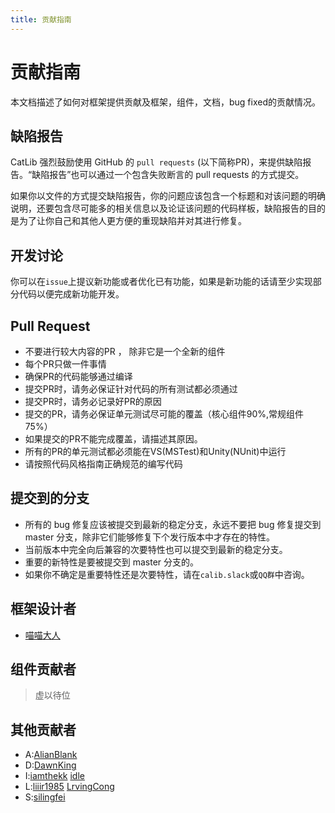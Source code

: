 ```yaml
---
title: 贡献指南
---
```


# 贡献指南

本文档描述了如何对框架提供贡献及框架，组件，文档，bug fixed的贡献情况。

## 缺陷报告

CatLib 强烈鼓励使用 GitHub 的 `pull requests` (以下简称PR)，来提供缺陷报告。“缺陷报告”也可以通过一个包含失败断言的 pull requests 的方式提交。 

如果你以文件的方式提交缺陷报告，你的问题应该包含一个标题和对该问题的明确说明，还要包含尽可能多的相关信息以及论证该问题的代码样板，缺陷报告的目的是为了让你自己和其他人更方便的重现缺陷并对其进行修复。

## 开发讨论

你可以在`issue`上提议新功能或者优化已有功能，如果是新功能的话请至少实现部分代码以便完成新功能开发。

## Pull Request

- 不要进行较大内容的PR ， 除非它是一个全新的组件
- 每个PR只做一件事情
- 确保PR的代码能够通过编译
- 提交PR时，请务必保证针对代码的所有测试都必须通过
- 提交PR时，请务必记录好PR的原因
- 提交的PR，请务必保证单元测试尽可能的覆盖（核心组件90%,常规组件75%）
- 如果提交的PR不能完成覆盖，请描述其原因。
- 所有的PR的单元测试都必须能在VS(MSTest)和Unity(NUnit)中运行
- 请按照代码风格指南正确规范的编写代码

## 提交到的分支

- 所有的 bug 修复应该被提交到最新的稳定分支，永远不要把 bug 修复提交到 master 分支，除非它们能够修复下个发行版本中才存在的特性。
- 当前版本中完全向后兼容的次要特性也可以提交到最新的稳定分支。
- 重要的新特性是要被提交到 master 分支的。
- 如果你不确定是重要特性还是次要特性，请在`calib.slack`或`QQ群`中咨询。

## 框架设计者

- [喵喵大人](https://github.com/yb199478)

## 组件贡献者

> 虚以待位

## 其他贡献者

- A:[AlianBlank](https://github.com/AlianBlank)
- D:[DawnKing](https://github.com/DawnKing)
- I:[iamthekk](https://github.com/iamthekk) [idle](https://github.com/views63)
- L:[liiir1985](https://github.com/liiir1985) [LrvingCong](https://github.com/LrvingCong)
- S:[silingfei](https://github.com/silingfei)
